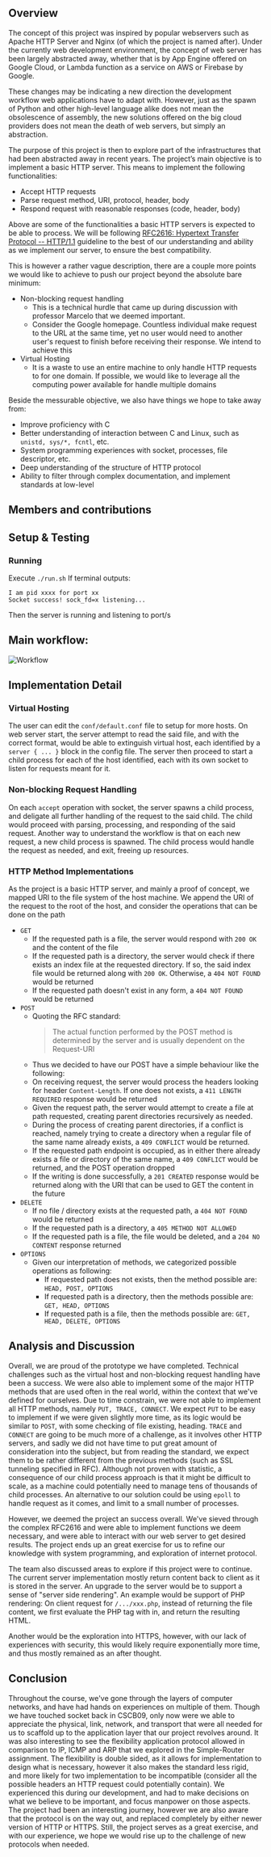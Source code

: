 ## Overview
The concept of this project was inspired by popular webservers such as Apache HTTP Server and Nginx (of which the project is named after). Under the currently web development environment, the concept of web server has been largely abstracted away, whether that is by App Engine offered on Google Cloud, or Lambda function as a service on AWS or Firebase by Google.

These changes may be indicating a new direction the development workflow web applications have to adapt with. However, just as the spawn of Python and other high-level language alike does not mean the obsolescence of assembly, the new solutions offered on the big cloud providers does not mean the death of web servers, but simply an abstraction.

The purpose of this project is then to explore part of the infrastructures that had been abstracted away in recent years. The project’s main objective is to implement a basic HTTP server. This means to implement the following functionalities:
- Accept HTTP requests
- Parse request method, URI, protocol, header, body
- Respond request with reasonable responses (code, header, body)
  
Above are some of the functionalities a basic HTTP servers is expected to be able to process. We will be following [RFC2616: Hypertext Transfer Protocol -- HTTP/1.1](https://www.rfc-editor.org/rfc/rfc2616) guideline to the best of our understanding and ability as we implement our server, to ensure the best compatibility.

This is however a rather vague description, there are a couple more points we would like to achieve to push our project beyond the absolute bare minimum:

- Non-blocking request handling
  - This is a technical hurdle that came up during discussion with professor Marcelo that we deemed important.
  - Consider the Google homepage. Countless individual make request to the URL at the same time, yet no user would need to another user's request to finish before receiving their response. We intend to achieve this
- Virtual Hosting
  - It is a waste to use an entire machine to only handle HTTP requests to for one domain. If possible, we would like to leverage all the computing power available for handle multiple domains

Beside the messurable objective, we also have things we hope to take away from:
- Improve proficiency with C
- Better understanding of interaction between C and Linux, such as `unistd, sys/*, fcntl`, etc.
- System programming experiences with socket, processes, file descriptor, etc.
- Deep understanding of the structure of HTTP protocol
- Ability to filter through complex documentation, and implement standards at low-level

## Members and contributions

## Setup & Testing

### Running
Execute `./run.sh`
If terminal outputs:
```
I am pid xxxx for port xx
Socket success! sock_fd=x listening...
```
Then the server is running and listening to port/s

## Main workflow:
![Workflow](Flow-Transparent.png)

## Implementation Detail

### Virtual Hosting
The user can edit the `conf/default.conf` file to setup for more hosts. On web server start, the server attempt to read the said file, and with the correct format, would be able to extinguish virtual host, each identified by a `server { ... }` block in the config file.
The server then proceed to start a child process for each of the host identified, each with its own socket to listen for requests meant for it.

### Non-blocking Request Handling
On each `accept` operation with socket, the server spawns a child process, and deligate all further handling of the request to the said child. The child would proceed with parsing, processing, and responding of the said request. 
Another way to understand the workflow is that on each new request, a new child process is spawned. The child process would handle the request as needed, and exit, freeing up resources.

### HTTP Method Implementations
As the project is a basic HTTP server, and mainly a proof of concept, we mapped URI to the file system of the host machine. We append the URI of the request to the root of the host, and consider the operations that can be done on the path
- `GET`
  - If the requested path is a file, the server would respond with `200 OK` and the content of the file
  - If the requested path is a directory, the server would check if there exists an index file at the requested directory. If so, the said index file would be returned along with `200 OK`. Otherwise, a `404 NOT FOUND` would be returned
  - If the requested path doesn't exist in any form, a `404 NOT FOUND` would be returned
- `POST`
  - Quoting the RFC standard: 
    >  The actual function performed by the POST method is determined by the server and is usually dependent on the Request-URI
  - Thus we decided to have our POST have a simple behaviour like the following:
  - On receiving request, the server would process the headers looking for header `Content-Length`. If one does not exists, a `411 LENGTH REQUIRED` response would be returned
  - Given the request path, the server would attempt to create a file at path requested, creating parent directories recursively as needed.
  - During the process of creating parent directories, if a conflict is reached, namely trying to create a directory when a regular file of the same name already exists, a `409 CONFLICT` would be returned.
  - If the requested path endpoint is occupied, as in either there already exists a file or directory of the same name, a `409 CONFLICT` would be returned, and the POST operation dropped
  - If the writing is done successfully, a `201 CREATED` response would be returned along with the URI that can be used to GET the content in the future
- `DELETE`
  - If no file / directory exists at the requested path, a `404 NOT FOUND` would be returned
  - If the requested path is a directory, a `405 METHOD NOT ALLOWED`
  - If the requested path is a file, the file would be deleted, and a `204 NO CONTENT` response returned
- `OPTIONS`
  - Given our interpretation of methods, we categorized possible operations as following:
    - If requested path does not exists, then the method possible are: `HEAD, POST, OPTIONS`
    - If requested path is a directory, then the methods possible are: `GET, HEAD, OPTIONS`
    - If requested path is a file, then the methods possible are: `GET, HEAD, DELETE, OPTIONS`
  

## Analysis and Discussion
Overall, we are proud of the prototype we have completed. Technical challenges such as the virtual host and non-blocking request handling have been a success. We were also able to implement some of the major HTTP methods that are used often in the real world, within the context that we've defined for ourselves.
Due to time constrain, we were not able to implement all HTTP methods, namely `PUT, TRACE, CONNECT`. We expect `PUT` to be easy to implement if we were given slightly more time, as its logic would be similar to `POST`, with some checking of file existing, heading. 
`TRACE` and `CONNECT` are going to be much more of a challenge, as it involves other HTTP servers, and sadly we did not have time to put great amount of consideration into the subject, but from reading the standard, we expect them to be rather different from the previous methods (such as SSL tunneling specified in RFC). 
Although not proven with statistic, a consequence of our child process approach is that it might be difficult to scale, as a machine could potentially need to manage tens of thousands of child processes. An alternative to our solution could be using `epoll` to handle request as it comes, and limit to a small number of processes.

However, we deemed the project an success overall. We've sieved through the complex RFC2616 and were able to implement functions we deem necessary, and were able to interact with our web server to get desired results. The project ends up an great exercise for us to refine our knowledge with system programming, and exploration of internet protocol.

The team also discussed areas to explore if this project were to continue. The current server implementation mostly return content back to client as it is stored in the server. An upgrade to the server would be to support a sense of "server side rendering". An example would be support of PHP rendering: On client request for `/.../xxx.php`, instead of returning the file content, we first evaluate the PHP tag with in, and return the resulting HTML.

Another would be the exploration into HTTPS, however, with our lack of experiences with security, this would likely require exponentially more time, and thus mostly remained as an after thought.

## Conclusion
Throughout the course, we've gone through the layers of computer networks, and have had hands on experiences on multiple of them. Though we have touched socket back in CSCB09, only now were we able to appreciate the physical, link, network, and transport that were all needed for us to scaffold up to the application layer that our project revolves around.
It was also interesting to see the flexibility application protocol allowed in comparison to IP, ICMP and ARP that we explored in the Simple-Router assignment. The flexibility is double sided, as it allows for implementation to design what is necessary, however it also makes the standard less rigid, and more likely for two implementation to be incompatible (consider all the possible headers an HTTP request could potentially contain). We experienced this during our development, and had to make decisions on what we believe to be important, and focus manpower on those aspects.
The project had been an interesting journey, however we are also aware that the protocol is on the way out, and replaced completely by either newer version of HTTP or HTTPS. Still, the project serves as a great exercise, and with our experience, we hope we would rise up to the challenge of new protocols when needed.
